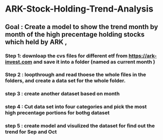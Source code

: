 # ARK-Stock-Holding-Trend-Analysis


## Goal :  Create a model to show the trend month by month of the high precentage holding stocks which held by ARK , 

###  Step 1: downloap the cvs files for different etf from https://ark-invest.com and save it into a folder (named as current month )

### Step 2 :  loopthrough and read thoese the whole files in the folders, and create a data set for the whole folder. 

### step 3 :  create another dataset based on month

### step 4 : Cut data set into four categories and pick the most high precentage portions for bothg dataset

### step 5 : create model and visulized the dataset for find out the trend for Sep and Oct
